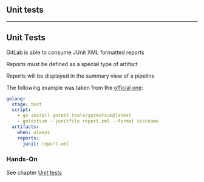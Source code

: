 <!-- .slide: id="gitlab_unit_tests" class="vertical-center" -->

<i class="fa-duotone fa-magnifying-glass-chart fa-8x" style="float: right; color: grey;"></i>

## Unit tests

---

## Unit Tests

GitLab is able to consume JUnit XML formatted reports [](https://docs.gitlab.com/ee/ci/testing/unit_test_reports.html)

Reports must be defined as a special type of artifact

Reports will be displayed in the summary view of a pipeline

The following example was taken from the [official one](https://docs.gitlab.com/ee/ci/testing/unit_test_report_examples.html#go):

```yaml
golang:
  stage: test
  script:
    - go install gotest.tools/gotestsum@latest
    - gotestsum --junitfile report.xml --format testname
  artifacts:
    when: always
    reports:
      junit: report.xml
```

### Hands-On

See chapter [Unit tests](/hands-on/2025-05-14/090_unit_tests/exercise/)
